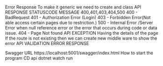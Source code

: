 Error Response
To make it generic we need to create and class
API RESPONSE
STATUSCODE MESSAGE
400,401,403,404,500
400 - BadRequest
401 - Authorization Error (Login)
403 - Forbidden Error(Not able access certain pages due to restriction.)
500 - Internal Error /Server Error when null reference error or the error that occurs during code or data issue.
404 - Page Not found
API EXCEPTION
Having the details of the page
If the route is not existing then we can create new middle ware to show the error
API VALIDATION ERROR RESPONSE

Swagger URL
https://localhost:5001/swagger/index.html
How to start the program
CD api
dotnet watch run
